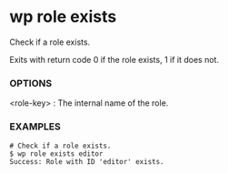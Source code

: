 # wp role exists

Check if a role exists.

Exits with return code 0 if the role exists, 1 if it does not.

### OPTIONS

&lt;role-key&gt;
: The internal name of the role.

### EXAMPLES

    # Check if a role exists.
    $ wp role exists editor
    Success: Role with ID 'editor' exists.


